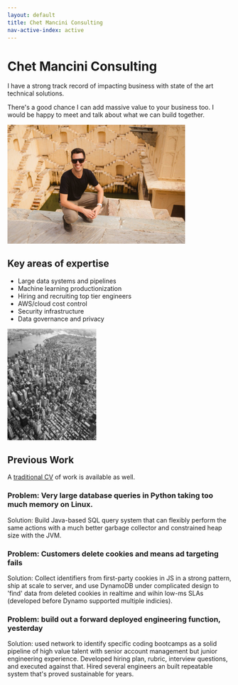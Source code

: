 ```yaml
---
layout: default
title: Chet Mancini Consulting
nav-active-index: active
---
```


# Chet Mancini Consulting

I have a strong track record of impacting business with state of the art technical solutions.

There's a good chance I can add massive value to your business too. I would be happy to meet and talk about what we can build together.

<img src="/assets/img/chet_stairs.jpg" id="img-chet-stairs" width="400">

## Key areas of expertise

* Large data systems and pipelines
* Machine learning productionization
* Hiring and recruiting top tier engineers
* AWS/cloud cost control
* Security infrastructure
* Data governance and privacy

<img src="/assets/img/newyork.jpg" id="img-newyork" width="200">

## Previous Work

A <a href="cv.html">traditional CV</a> of work is available as well.

### Problem: Very large database queries in Python taking too much memory on Linux.
Solution: Build Java-based SQL query system that can flexibly perform the same actions with a much better garbage collector and constrained heap size with the JVM.

### Problem: Customers delete cookies and means ad targeting fails
Solution: Collect identifiers from first-party cookies in JS in a strong pattern, ship at scale to server, and use DynamoDB under complicated design to 'find' data from deleted cookies in realtime and wihin low-ms SLAs (developed before Dynamo supported multiple indicies).

### Problem: build out a forward deployed engineering function, yesterday
Solution: used network to identify specific coding bootcamps as a solid pipeline of high value talent with senior account management but junior engineering experience. Developed hiring plan, rubric, interview questions, and executed against that. Hired several engineers an built repeatable system that's proved sustainable for years.